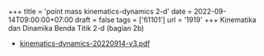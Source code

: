 +++
title = 'point mass kinematics-dynamics 2-d'
date = 2022-09-14T09:00:00+07:00
draft = false
tags = ['fi1101']
url = '1919'
+++
Kinematika dan Dinamika Benda Titik 2-d (bagian 2b)
<!--more-->

+ [kinematics-dynamics-20220914-v3.pdf](https://zenodo.org/doi/10.5281/zenodo.7076413)
